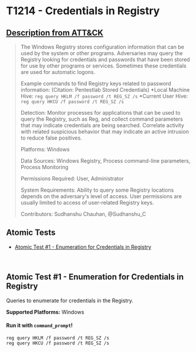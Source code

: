 # T1214 - Credentials in Registry
## [Description from ATT&CK](https://attack.mitre.org/wiki/Technique/T1214)
<blockquote>The Windows Registry stores configuration information that can be used by the system or other programs. Adversaries may query the Registry looking for credentials and passwords that have been stored for use by other programs or services. Sometimes these credentials are used for automatic logons.

Example commands to find Registry keys related to password information: (Citation: Pentestlab Stored Credentials)
*Local Machine Hive: <code>reg query HKLM /f password /t REG_SZ /s</code>
*Current User Hive: <code>reg query HKCU /f password /t REG_SZ /s</code>

Detection: Monitor processes for applications that can be used to query the Registry, such as Reg, and collect command parameters that may indicate credentials are being searched. Correlate activity with related suspicious behavior that may indicate an active intrusion to reduce false positives.

Platforms: Windows

Data Sources: Windows Registry, Process command-line parameters, Process Monitoring

Permissions Required: User, Administrator

System Requirements: Ability to query some Registry locations depends on the adversary's level of access. User permissions are usually limited to access of user-related Registry keys.

Contributors: Sudhanshu Chauhan, @Sudhanshu_C</blockquote>

## Atomic Tests

- [Atomic Test #1 - Enumeration for Credentials in Registry](#atomic-test-1---enumeration-for-credentials-in-registry)


<br/>

## Atomic Test #1 - Enumeration for Credentials in Registry
Queries to enumerate for credentials in the Registry.

**Supported Platforms:** Windows


#### Run it with `command_prompt`!
```
reg query HKLM /f password /t REG_SZ /s
reg query HKCU /f password /t REG_SZ /s
```
<br/>
